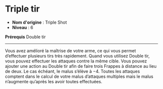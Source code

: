 # Triple tir

 * **Nom d'origine** : Triple Shot
 * **Niveau** : 6


<p><strong>Prérequis</strong> Double tir</p>
<hr>
<p>Vous avez amélioré la maîtrise de votre arme, ce qui vous permet d’effectuer plusieurs tirs très rapidement. Quand vous utilisez Double tir, vous pouvez effectuer les attaques contre la même cible. Vous pouvez ajouter une action au Double tir afin de faire trois Frappes à distance au lieu de deux. Le cas échéant, le malus s’élève à −4. Toutes les attaques comptent dans le calcul de votre malus d’attaques multiples mais le malus n’augmente qu’après les avoir toutes effectuées.</p>